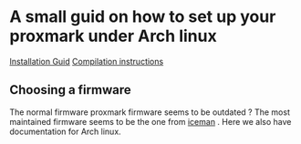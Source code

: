 
# A small guid on how to set up your proxmark under Arch linux

[Installation Guid](https://github.com/RfidResearchGroup/proxmark3/blob/master/doc/md/Installation_Instructions/Linux-Installation-Instructions.md)
[Compilation instructions](https://github.com/RfidResearchGroup/proxmark3/blob/master/doc/md/Use_of_Proxmark/0_Compilation-Instructions.md)

## Choosing a firmware 

The normal firmware proxmark firmware seems to be outdated ? The most maintained firmware seems to be the one from [iceman](https://github.com/RfidResearchGroup/proxmark3) . Here we also have documentation for Arch linux.